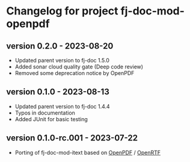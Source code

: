 # Changelog for project fj-doc-mod-openpdf

## version 0.2.0 - 2023-08-20
* Updated parent version to fj-doc 1.5.0
* Added sonar cloud quality gate (Deep code review)
* Removed some deprecation notice by OpenPDF

## version 0.1.0 - 2023-08-13
* Updated parent version to fj-doc 1.4.4
* Typos in documentation
* Added JUnit for basic testing

## version 0.1.0-rc.001 - 2023-07-22
* Porting of fj-doc-mod-itext based on [OpenPDF](https://github.com/LibrePDF/OpenPDF) / [OpenRTF](https://github.com/LibrePDF/OpenRTF)